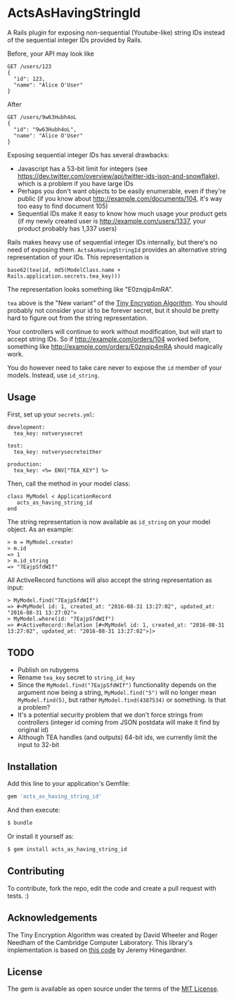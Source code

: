 # ActsAsHavingStringId
A Rails plugin for exposing non-sequential (Youtube-like) string IDs instead of the sequential integer IDs provided by Rails.

Before, your API may look like

    GET /users/123
    {
      "id": 123,
      "name": "Alice O'User"
    }

After

    GET /users/9w63Hubh4oL
    {
      "id": "9w63Hubh4oL",
      "name": "Alice O'User"
    }

Exposing sequential integer IDs has several drawbacks:

* Javascript has a 53-bit limit for integers (see https://dev.twitter.com/overview/api/twitter-ids-json-and-snowflake), which is a problem if you have large IDs
* Perhaps you don't want objects to be easily enumerable, even if they're public (if you know about http://example.com/documents/104, it's way too easy to find document 105)
* Sequential IDs make it easy to know how much usage your product gets (if my newly created user is http://example.com/users/1337, your product probably has 1,337 users)

Rails makes heavy use of sequential integer IDs internally, but there's no need of exposing them. `ActsAsHavingStringId` provides an alternative string representation of your IDs. This representation is

    base62(tea(id, md5(ModelClass.name + Rails.application.secrets.tea_key)))

The representation looks something like "E0znqip4mRA".

`tea` above is the "New variant" of the [Tiny Encryption Algorithm](https://en.wikipedia.org/wiki/Tiny_Encryption_Algorithm). You should probably not consider your id to be forever secret, but it should be pretty hard to figure out from the string representation.

Your controllers will continue to work without modification, but will start to accept string IDs. So if http://example.com/orders/104 worked before, something like http://example.com/orders/E0znqip4mRA should magically work.

You do however need to take care never to expose the `id` member of your models. Instead, use `id_string`.

## Usage
First, set up your `secrets.yml`:

    development:
      tea_key: notverysecret

    test:
      tea_key: notverysecreteither

    production:
      tea_key: <%= ENV["TEA_KEY"] %>

Then, call the method in your model class:

    class MyModel < ApplicationRecord
       acts_as_having_string_id
    end

The string representation is now available as `id_string` on your model object. As an example:

    > m = MyModel.create!
    > m.id
    => 1
    > m.id_string
    => "7EajpSfdWIf"

All ActiveRecord functions will also accept the string representation as input:

    > MyModel.find("7EajpSfdWIf")
    => #<MyModel id: 1, created_at: "2016-08-31 13:27:02", updated_at: "2016-08-31 13:27:02">
    > MyModel.where(id: "7EajpSfdWIf")
    => #<ActiveRecord::Relation [#<MyModel id: 1, created_at: "2016-08-31 13:27:02", updated_at: "2016-08-31 13:27:02">]>

## TODO
* Publish on rubygems
* Rename `tea_key` secret to `string_id_key`
* Since the `MyModel.find("7EajpSfdWIf")` functionality depends on the argument now being a string, `MyModel.find("5")` will no longer mean `MyModel.find(5)`, but rather `MyModel.find(4387534)` or something. Is that a problem?
* It's a potential security problem that we don't force strings from controllers (integer id coming from JSON postdata will make it find by original id)
* Although TEA handles (and outputs) 64-bit ids, we currently limit the input to 32-bit

## Installation
Add this line to your application's Gemfile:

```ruby
gem 'acts_as_having_string_id'
```

And then execute:
```bash
$ bundle
```

Or install it yourself as:
```bash
$ gem install acts_as_having_string_id
```

## Contributing
To contribute, fork the repo, edit the code and create a pull request with tests. :)

## Acknowledgements
The Tiny Encryption Algorithm was created by David Wheeler and Roger Needham of the Cambridge Computer Laboratory. This library's implementation is based on [this code](https://github.com/pmarreck/ruby-snippets/blob/master/TEA.rb) by Jeremy Hinegardner.

## License
The gem is available as open source under the terms of the [MIT License](http://opensource.org/licenses/MIT).
